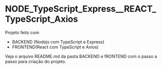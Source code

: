 # NODE_TypeScript_Express__REACT_TypeScript_Axios
Projeto feito com <br />
* BACKEND (Nodejs com TypeScript e Express)
* FRONTEND(React com TypeScript e Axios)

Veja o arquivo README.md da pasta BACKEND e fRONTEND com o passo a passo para criação do projeto.
